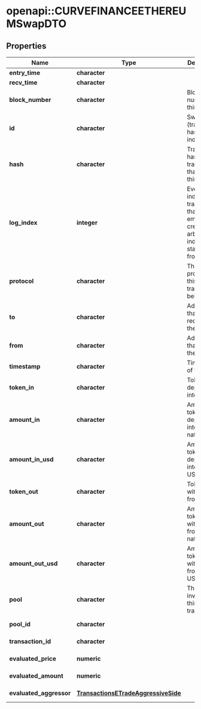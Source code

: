 # openapi::CURVEFINANCEETHEREUMSwapDTO



## Properties
Name | Type | Description | Notes
------------ | ------------- | ------------- | -------------
**entry_time** | **character** |  | [optional] 
**recv_time** | **character** |  | [optional] 
**block_number** | **character** | Block number of this event | [optional] 
**id** | **character** | Swap-(transaction hash)-(log index) | [optional] 
**hash** | **character** | Transaction hash of the transaction that emitted this event | [optional] 
**log_index** | **integer** | Event log index. For transactions that don&#39;t emit event, create arbitrary index starting from 0 | [optional] 
**protocol** | **character** | The protocol this transaction belongs to | [optional] 
**to** | **character** | Address that received the tokens | [optional] 
**from** | **character** | Address that sent the tokens | [optional] 
**timestamp** | **character** | Timestamp of this event | [optional] 
**token_in** | **character** | Token deposited into pool | [optional] 
**amount_in** | **character** | Amount of token deposited into pool in native units | [optional] 
**amount_in_usd** | **character** | Amount of token deposited into pool in USD | [optional] 
**token_out** | **character** | Token withdrawn from pool | [optional] 
**amount_out** | **character** | Amount of token withdrawn from pool in native units | [optional] 
**amount_out_usd** | **character** | Amount of token withdrawn from pool in USD | [optional] 
**pool** | **character** | The pool involving this transaction | [optional] 
**pool_id** | **character** |  | [optional] [readonly] 
**transaction_id** | **character** |  | [optional] [readonly] 
**evaluated_price** | **numeric** |  | [optional] [readonly] 
**evaluated_amount** | **numeric** |  | [optional] [readonly] 
**evaluated_aggressor** | [**TransactionsETradeAggressiveSide**](Transactions.ETradeAggressiveSide.md) |  | [optional] [Enum: ] 


